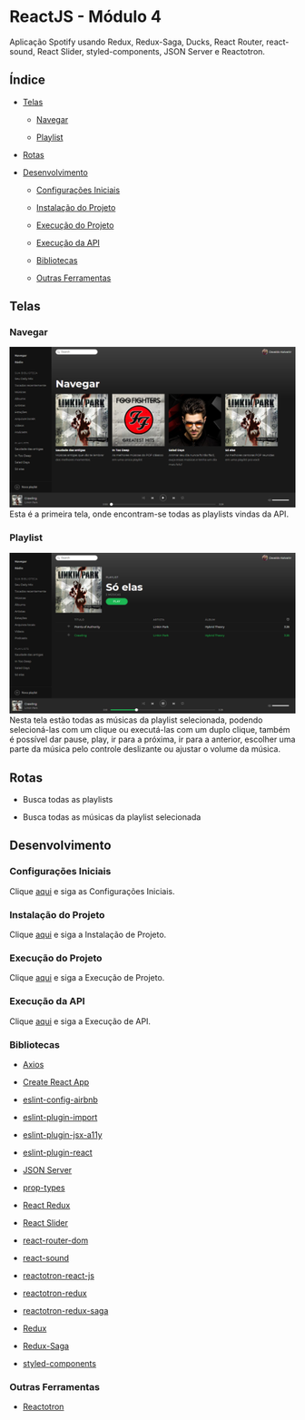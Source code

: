 # ReactJS - Módulo 4

Aplicação Spotify usando Redux, Redux-Saga, Ducks, React Router, react-sound, React Slider, styled-components, JSON Server e Reactotron.

## Índice

- [Telas](#telas)

  - [Navegar](#navegar)

  - [Playlist](#playlist)

- [Rotas](#rotas)

- [Desenvolvimento](#desenvolvimento)

  - [Configurações Iniciais](#configurações-iniciais)

  - [Instalação do Projeto](#instalação-do-projeto)

  - [Execução do Projeto](#execução-do-projeto)

  - [Execução da API](#execução-da-api)

  - [Bibliotecas](#bibliotecas)

  - [Outras Ferramentas](#outras-ferramentas)

## Telas

### Navegar

![Browse](/assets/browse.png)
Esta é a primeira tela, onde encontram-se todas as playlists vindas da API.

### Playlist

![Playlist](/assets/playlist.png)
Nesta tela estão todas as músicas da playlist selecionada, podendo selecioná-las com um clique ou executá-las com um duplo clique, também é possível dar pause, play, ir para a próxima, ir para a anterior, escolher uma parte da música pelo controle deslizante ou ajustar o volume da música.

## Rotas

- Busca todas as playlists

- Busca todas as músicas da playlist selecionada

## Desenvolvimento

### Configurações Iniciais

Clique [aqui](https://github.com/osvaldokalvaitir/projects-settings/blob/master/README.md) e siga as Configurações Iniciais.

### Instalação do Projeto

Clique [aqui](https://github.com/osvaldokalvaitir/projects-settings/blob/master/nodejs/nodejs.md) e siga a Instalação de Projeto.

### Execução do Projeto

Clique [aqui](https://github.com/osvaldokalvaitir/projects-settings/blob/master/nodejs/nodejs.md) e siga a Execução de Projeto.

### Execução da API

Clique [aqui](https://github.com/osvaldokalvaitir/projects-settings/blob/master/nodejs/libs/json-server.md) e siga a Execução de API.

### Bibliotecas

- [Axios](https://github.com/osvaldokalvaitir/projects-settings/blob/master/nodejs/libs/axios.md)

- [Create React App](https://github.com/osvaldokalvaitir/projects-settings/blob/master/nodejs/libs/create-react-app.md)

- [eslint-config-airbnb](https://github.com/osvaldokalvaitir/projects-settings/blob/master/nodejs/libs/eslint-config-airbnb.md)

- [eslint-plugin-import](https://github.com/osvaldokalvaitir/projects-settings/blob/master/nodejs/libs/eslint-plugin-import.md)

- [eslint-plugin-jsx-a11y](https://github.com/osvaldokalvaitir/projects-settings/blob/master/nodejs/libs/eslint-plugin-jsx-a11y.md)

- [eslint-plugin-react](https://github.com/osvaldokalvaitir/projects-settings/blob/master/nodejs/libs/eslint-plugin-react.md)

- [JSON Server](https://github.com/osvaldokalvaitir/projects-settings/blob/master/nodejs/libs/json-server.md)

- [prop-types](https://github.com/osvaldokalvaitir/projects-settings/blob/master/nodejs/libs/prop-types.md)

- [React Redux](https://github.com/osvaldokalvaitir/projects-settings/blob/master/nodejs/libs/react-redux.md)

- [React Slider](https://github.com/osvaldokalvaitir/projects-settings/blob/master/nodejs/libs/rc-slider.md)

- [react-router-dom](https://github.com/osvaldokalvaitir/projects-settings/blob/master/nodejs/libs/react-router-dom.md)

- [react-sound](https://github.com/osvaldokalvaitir/projects-settings/blob/master/nodejs/libs/react-sound.md)

- [reactotron-react-js](https://github.com/osvaldokalvaitir/projects-settings/blob/master/nodejs/libs/reactotron-react-js.md)

- [reactotron-redux](https://github.com/osvaldokalvaitir/projects-settings/blob/master/nodejs/libs/reactotron-redux.md)

- [reactotron-redux-saga](https://github.com/osvaldokalvaitir/projects-settings/blob/master/nodejs/libs/reactotron-redux-saga.md)

- [Redux](https://github.com/osvaldokalvaitir/projects-settings/blob/master/nodejs/libs/redux.md)

- [Redux-Saga](https://github.com/osvaldokalvaitir/projects-settings/blob/master/nodejs/libs/redux-saga.md)

- [styled-components](https://github.com/osvaldokalvaitir/projects-settings/blob/master/nodejs/libs/styled-components.md)

### Outras Ferramentas

- [Reactotron](https://github.com/osvaldokalvaitir/projects-settings/blob/master/inspector/reactotron.md)
